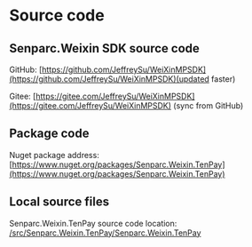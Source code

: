 # Source code

## Senparc.Weixin SDK source code

GitHub: [https://github.com/JeffreySu/WeiXinMPSDK](https://github.com/JeffreySu/WeiXinMPSDK)(updated faster)

Gitee: [https://gitee.com/JeffreySu/WeiXinMPSDK](https://gitee.com/JeffreySu/WeiXinMPSDK) (sync from GitHub)

## Package code

Nuget package address: [https://www.nuget.org/packages/Senparc.Weixin.TenPay](https://www.nuget.org/packages/Senparc.Weixin.TenPay)

## Local source files

Senparc.Weixin.TenPay source code location: [/src/Senparc.Weixin.TenPay/Senparc.Weixin.TenPay](https://github.com/JeffreySu/WeiXinMPSDK/tree/master/src/Senparc.Weixin.TenPay/Senparc.Weixin.TenPay)

